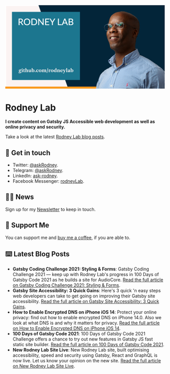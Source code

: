 <picture>
  <source srcset="./images/rodneylab-github.avif" type="image/avif">
  <source srcset="./images/rodneylab-github.webp" type="image/webp">
  <img src="./images/rodneylab-github.png" alt="Rodney Lab Github banner">
</picture>

# Rodney Lab
**I create content on Gatsby JS Accessible web development as well as online privacy and security.**

<!--
Take a look at the latest <a aria-label="See latest Rodney Lab projects" href="https://rodneylab.com/projects/" rel="noopener">Rodney Lab projects</a>.
-->

Take a look at the latest <a aria-label="See latest Rodney Lab projects" href="https://rodneylab.com/blog/" rel="noopener">Rodney Lab blog posts</a>.

## 📱 Get in touch

- Twitter: <a aria-label="Direct message Rodney Lab on twitter" href="https://twitter.com/messages/compose?recipient_id=1323579817258831875" target="_blank" rel="nofollow noopener noreferrer">@askRodney</a>.
- Telegram: <a aria-label="Direct message Rodney Lab on Telegram" href="https://t.me/askRodney" target="_blank" rel="nofollow noopener noreferrer">@askRodney</a>.
- LinkedIn: <a aria-label="Direct message Rodney Lab on LinkedIn" href="https://uk.linkedin.com/in/ask-rodney" target="_blank" rel="nofollow noopener noreferrer">ask-rodney</a>.
- Facebook Messenger: <a aria-label="Direct message Rodney Lab on Facebook" href="https://m.me/rodneyLab" target="_blank" rel="nofollow noopener noreferrer">rodneyLab</a>.

## 🧑🏽 News

Sign up for my <a aria-label="Sign up the the Rodney Lab newsletter" href="https://rodneylab.com/about/#newsletter" rel="noopener">Newsletter</a> to keep in touch.

## 💙 Support Me

You can support me and <a aria-label="Support Rodney Lab via by me a coffee" href="https://rodneylab.com/giving/" rel="noopener">buy me a coffee</a>, if you are able to.

## ⌨️ Latest Blog Posts


<!-- BLOG-POST-LIST:START -->
- **Gatsby Coding Challenge 2021: Styling & Forms**: Gatsby Coding Challenge 2021 — keep up with Rodney Lab's progress in 100 Days of Gatsby Code 2021 as he builds a site for AudioCore. <a aria-label="Read Rodney Lab post on Gatsby Coding Challenge 2021: Styling & Forms" href="https://rodneylab.com/gatsby-coding-challenge-2021-styling-forms/" rel="noopener">Read the full article on Gatsby Coding Challenge 2021: Styling & Forms</a>.
- **Gatsby Site Accessibility: 3 Quick Gains**: Here's 3 quick 'n easy steps web developers can take to get going on improving their Gatsby site accessibility. <a aria-label="Read Rodney Lab post on Gatsby Site Accessibility: 3 Quick Gains" href="https://rodneylab.com/gatsby-site-accessibility-3-quick-gains/" rel="noopener">Read the full article on Gatsby Site Accessibility: 3 Quick Gains</a>.
- **How to Enable Encrypted DNS on iPhone iOS 14**: Protect your online privacy: find out how to enable encrypted DNS on iPhone 14.0.  Also we look at what DNS is and why it matters for privacy. <a aria-label="Read Rodney Lab post on How to Enable Encrypted DNS on iPhone iOS 14" href="https://rodneylab.com/how-to-enable-encrypted-dns-on-iphone-ios-14/" rel="noopener">Read the full article on How to Enable Encrypted DNS on iPhone iOS 14</a>.
- **100 Days of Gatsby Code 2021**: 100 Days of Gatsby Code 2021 Challenge offers a chance to try out new features in Gatsby JS fast static site builder. <a aria-label="Read Rodney Lab post on 100 Days of Gatsby Code 2021" href="https://rodneylab.com/100-days-of-gatsby-code-2021/" rel="noopener">Read the full article on 100 Days of Gatsby Code 2021</a>.
- **New Rodney Lab Site Live**: New Rodney Lab site, built optimising accessibility, speed and security using Gatsby, React and GraphQL is now live.  Let us know your opinion on the new site. <a aria-label="Read Rodney Lab post on New Rodney Lab Site Live" href="https://rodneylab.com/new-rodneylab-site-now-live/" rel="noopener">Read the full article on New Rodney Lab Site Live</a>.<!-- BLOG-POST-LIST:END -->
